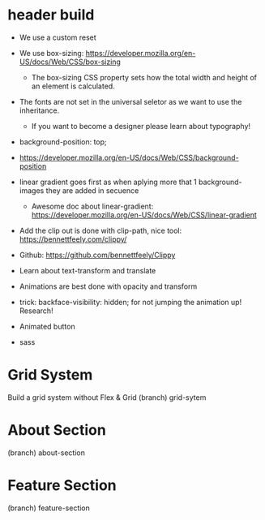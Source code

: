 # header build

- We use a custom reset
- We use box-sizing: https://developer.mozilla.org/en-US/docs/Web/CSS/box-sizing
  - The box-sizing CSS property sets how the total width and height of an element is calculated.
- The fonts are not set in the universal seletor as we want to use the inheritance.

  - If you want to become a designer please learn about typography!

- background-position: top;
- https://developer.mozilla.org/en-US/docs/Web/CSS/background-position
- linear gradient goes first as when aplying more that 1 background-images they are added in secuence

  - Awesome doc about linear-gradient: https://developer.mozilla.org/en-US/docs/Web/CSS/linear-gradient

- Add the clip out is done with clip-path, nice tool: https://bennettfeely.com/clippy/
- Github: https://github.com/bennettfeely/Clippy

- Learn about text-transform and translate

- Animations are best done with opacity and transform
- trick: backface-visibility: hidden; for not jumping the animation up! Research!

- Animated button
- sass

# Grid System

Build a grid system without Flex & Grid
(branch) grid-sytem

# About Section

(branch) about-section

# Feature Section

(branch) feature-section
